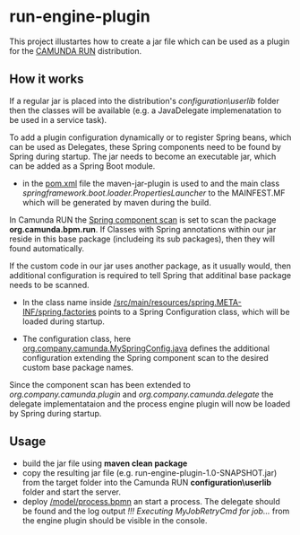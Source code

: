 # run-engine-plugin

This project illustartes how to create a jar file which can be used as a plugin for the [CAMUNDA RUN](https://docs.camunda.org/manual/latest/installation/camunda-bpm-run/) distribution.


## How it works

If a regular jar is placed into the distribution's *configuration\userlib* folder then the classes will be available (e.g. a JavaDelegate implemenatation to be used in a service task).    

To add a plugin configuration dynamically or to register Spring beans, which can be used as Delegates, these Spring components need to be found by Spring during startup. The jar needs to become an executable jar, which can be added as a Spring Boot module.

- in the [pom.xml](/pom.xml) file the maven-jar-plugin is used to and the main class *springframework.boot.loader.PropertiesLauncher* to the MAINFEST.MF which will be generated by maven during the build.

In Camunda RUN the [Spring component scan](https://docs.spring.io/spring-framework/docs/current/javadoc-api/org/springframework/context/annotation/ComponentScan.html) is set to scan the package **org.camunda.bpm.run**. If Classes with Spring annotations within our jar reside in this base package (includeing its sub packages), then they will found automatically.

If the custom code in our jar uses another package, as it usually would, then additional configuration is required to tell Spring that additinal base package needs to be scanned.

- In the class name inside [/src/main/resources/spring.META-INF/spring.factories](/src/main/resources/spring.META-INF/spring.factories) points to a Spring Configuration class, which will be loaded during startup.
  
- The configuration class, here [org.company.camunda.MySpringConfig.java](src/main/java/org/company/camunda/MySpringConfig.java) defines the additional configuration extending the Spring component scan to the desired custom base package names.

Since the component scan has been extended to *org.company.camunda.plugin* and *org.company.camunda.delegate* the delegate implementataion and the process engine plugin will now be loaded by Spring during startup.


## Usage

- build the jar file using **maven clean package**
- copy the resulting jar file (e.g. run-engine-plugin-1.0-SNAPSHOT.jar) from the target folder into the Camunda RUN **configuration\userlib** folder and start the server.
- deploy [/model/process.bpmn](/model/process.bpmn) an start a process. The delegate should be found and the log output *!!! Executing MyJobRetryCmd for job...* from the engine plugin should be visible in the console.
